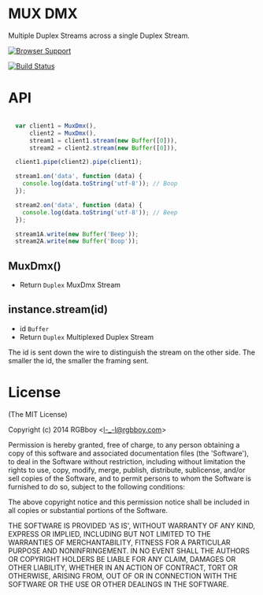 # MUX DMX

Multiple Duplex Streams across a single Duplex Stream.

[![Browser Support](https://ci.testling.com/rgbboy/mux-dmx.png)
](https://ci.testling.com/RGBboy/mux-dmx)

[![Build Status](https://secure.travis-ci.org/RGBboy/mux-dmx.png)](http://travis-ci.org/RGBboy/mux-dmx)

# API

``` javascript

  var client1 = MuxDmx(),
      client2 = MuxDmx(),
      stream1 = client1.stream(new Buffer([0])),
      stream2 = client2.stream(new Buffer([0])),

  client1.pipe(client2).pipe(client1);

  stream1.on('data', function (data) {
    console.log(data.toString('utf-8')); // Boop
  });

  stream2.on('data', function (data) {
    console.log(data.toString('utf-8')); // Beep
  });

  stream1A.write(new Buffer('Beep'));
  stream2A.write(new Buffer('Boop'));

```

## MuxDmx()

* Return `Duplex` MuxDmx Stream

## instance.stream(id)

* id `Buffer`
* Return `Duplex` Multiplexed Duplex Stream

The id is sent down the wire to distinguish the stream on the other side. The smaller the id, the smaller the framing sent.

# License 

(The MIT License)

Copyright (c) 2014 RGBboy &lt;l-_-l@rgbboy.com&gt;

Permission is hereby granted, free of charge, to any person obtaining
a copy of this software and associated documentation files (the
'Software'), to deal in the Software without restriction, including
without limitation the rights to use, copy, modify, merge, publish,
distribute, sublicense, and/or sell copies of the Software, and to
permit persons to whom the Software is furnished to do so, subject to
the following conditions:

The above copyright notice and this permission notice shall be
included in all copies or substantial portions of the Software.

THE SOFTWARE IS PROVIDED 'AS IS', WITHOUT WARRANTY OF ANY KIND,
EXPRESS OR IMPLIED, INCLUDING BUT NOT LIMITED TO THE WARRANTIES OF
MERCHANTABILITY, FITNESS FOR A PARTICULAR PURPOSE AND NONINFRINGEMENT.
IN NO EVENT SHALL THE AUTHORS OR COPYRIGHT HOLDERS BE LIABLE FOR ANY
CLAIM, DAMAGES OR OTHER LIABILITY, WHETHER IN AN ACTION OF CONTRACT,
TORT OR OTHERWISE, ARISING FROM, OUT OF OR IN CONNECTION WITH THE
SOFTWARE OR THE USE OR OTHER DEALINGS IN THE SOFTWARE.